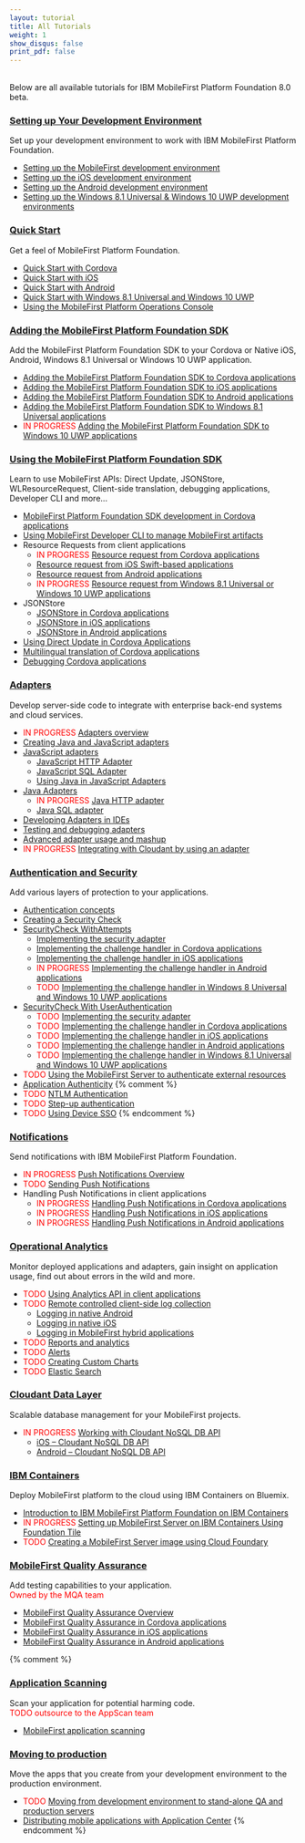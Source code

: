 ```yaml
---
layout: tutorial
title: All Tutorials
weight: 1
show_disqus: false
print_pdf: false
---
```

<br>
Below are all available tutorials for IBM MobileFirst Platform Foundation 8.0 beta.

### [Setting up Your Development Environment](../setting-up-your-development-environment/)
Set up your development environment to work with IBM MobileFirst Platform Foundation.

* [Setting up the MobileFirst development environment](../setting-up-your-development-environment/mobilefirst-development-environment/)
* [Setting up the iOS development environment](../setting-up-your-development-environment/ios-development-environment/)
* [Setting up the Android development environment](../setting-up-your-development-environment/android-development-environment/)
* [Setting up the Windows 8.1 Universal & Windows 10 UWP development environments](../setting-up-your-development-environment/windows-8-10-development-environment/)

### [Quick Start](../quick-start)
Get a feel of MobileFirst Platform Foundation.

* [Quick Start with Cordova](../quick-start/cordova/)
* [Quick Start with iOS](../quick-start/ios/)
* [Quick Start with Android](../quick-start/android/)
* [Quick Start with Windows 8.1 Universal and Windows 10 UWP](../quick-start/windows-8-10/)
* [Using the MobileFirst Platform Operations Console](../quick-start/console/)

### [Adding the MobileFirst Platform Foundation SDK](../adding-the-mfpf-sdk/)
Add the MobileFirst Platform Foundation SDK to your Cordova or Native iOS, Android, Windows 8.1 Universal or Windows 10 UWP application.

* [Adding the MobileFirst Platform Foundation SDK to Cordova applications](../adding-the-mfpf-sdk/cordova/)
* [Adding the MobileFirst Platform Foundation SDK to iOS applications](../adding-the-mfpf-sdk/ios/)
* [Adding the MobileFirst Platform Foundation SDK to Android applications](../adding-the-mfpf-sdk/android/)
* [Adding the MobileFirst Platform Foundation SDK to Windows 8.1 Universal applications](../adding-the-mfpf-sdk/windows-8/)
* <span style="color:red">IN PROGRESS </span>[Adding the MobileFirst Platform Foundation SDK to Windows 10 UWP applications](../adding-the-mfpf-sdk/windows-10/)

### [Using the MobileFirst Platform Foundation SDK](../using-the-mfpf-sdk/)
Learn to use MobileFirst APIs: Direct Update, JSONStore, WLResourceRequest, Client-side translation, debugging applications, Developer CLI and more...

* [MobileFirst Platform Foundation SDK development in Cordova applications](../using-the-mfpf-sdk/mfpf-development-in-cordova-applications/)
* [Using MobileFirst Developer CLI to manage MobileFirst artifacts](../using-the-mfpf-sdk/using-mobilefirst-developer-cli-to-manage-mobilefirst-artifacts/)
* Resource Requests from client applications
    * <span style="color:red">IN PROGRESS</span> [Resource request from Cordova applications](../using-the-mfpf-sdk/resource-request-from-cordova-applications/)
    * [Resource request from iOS Swift-based applications](../using-the-mfpf-sdk/resource-request-from-native-ios-swift-applications/)
    * [Resource request from Android applications](../using-the-mfpf-sdk/resource-request-from-native-android-applications/)
    * <span style="color:red">IN PROGRESS</span> [Resource request from Windows 8.1 Universal or Windows 10 UWP applications](../using-the-mfpf-sdk/resource-request-from-native-windows-8-10-applications/)
* JSONStore
    * [JSONStore in Cordova applications](../using-the-mfpf-sdk/jsonstore-cordova/)
	* [JSONStore in iOS applications](../using-the-mfpf-sdk/jsonstore-ios/)
	* [JSONStore in Android applications](../using-the-mfpf-sdk/jsonstore-android/)
* [Using Direct Update in Cordova Applications](../using-the-mfpf-sdk/direct-update/)
* [Multilingual translation of Cordova applications](../using-the-mfpf-sdk/translation/)
* [Debugging Cordova applications](../using-the-mfpf-sdk/debugging-applications/)

### [Adapters](../adapters/)
Develop server-side code to integrate with enterprise back-end systems and cloud services.  

* <span style="color:red">IN PROGRESS</span> [Adapters overview](../adapters/adapters-overview/)
* [Creating Java and JavaScript adapters](../adapters/creating-adapters/)
* [JavaScript adapters](../adapters/javascript-adapters/)
    * [JavaScript HTTP Adapter](../adapters/javascript-adapters/js-http-adapter/)
    * [JavaScript SQL Adapter](../adapters/javascript-adapters/js-sql-adapter/)
    * [Using Java in JavaScript Adapters](../adapters/javascript-adapters/using-java-in-javascript-adapters/)
* [Java Adapters](../adapters/java-adapters/)
    * <span style="color:red">IN PROGRESS </span>[Java HTTP adapter](../adapters/java-adapters/java-http-adapter/)
    * [Java SQL adapter](../adapters/java-adapters/java-sql-adapter/)
* [Developing Adapters in IDEs](../adapters/developing-adapters/)
* [Testing and debugging adapters](../adapters/testing-and-debugging-adapters/)
* [Advanced adapter usage and mashup](../adapters/advanced-adapter-usage-mashup/)
* <span style="color:red">IN PROGRESS</span> [Integrating with Cloudant by using an adapter](../adapters/cloudant/)

### [Authentication and Security](../authentication-and-security/)
Add various layers of protection to your applications.

* [Authentication concepts](../authentication-and-security/authentication-concepts/)
* [Creating a Security Check](../authentication-and-security/creating-a-security-check/)
* [SecurityCheck WithAttempts](../authentication-and-security/security-check-with-attempts/)
    * [Implementing the security adapter](../authentication-and-security/security-check-with-attempts/adapter/)
    * [Implementing the challenge handler in Cordova applications](../authentication-and-security/security-check-with-attempts/cordova/)
    * [Implementing the challenge handler in iOS applications](../authentication-and-security/security-check-with-attempts/ios/)
    * <span style="color:red">IN PROGRESS </span>[Implementing the challenge handler in Android applications](../authentication-and-security/security-check-with-attempts/android/)
    * <span style="color:red">TODO </span>[Implementing the challenge handler in Windows 8 Universal and Windows 10 UWP applications](../authentication-and-security/security-check-with-attempts/windows-8-10/)
* [SecurityCheck With UserAuthentication](../authentication-and-security/security-check-with-user-authentication/)
    * <span style="color:red">TODO </span>[Implementing the security adapter](../authentication-and-security/security-check-with-user-authentication/adapter/)
    * <span style="color:red">TODO </span>[Implementing the challenge handler in Cordova applications](../authentication-and-security/security-check-with-user-authentication/cordova/)
    * <span style="color:red">TODO </span>[Implementing the challenge handler in iOS applications](../authentication-and-security/security-check-with-user-authentication/ios/)
    * <span style="color:red">TODO </span>[Implementing the challenge handler in Android applications](../authentication-and-security/security-check-with-user-authentication/android/)
    * <span style="color:red">TODO </span>[Implementing the challenge handler in Windows 8.1 Universal and Windows 10 UWP applications](../authentication-and-security/security-check-with-user-authentication/windows-8-10/)
* <span style="color:red">TODO </span>[Using the MobileFirst Server to authenticate external resources](../authentication-and-security/using-mobilefirst-server-authenticate-external-resources/)
* [Application Authenticity](../authentication-and-security/application-authenticity/)
{% comment %}
* <span style="color:red">TODO </span>[NTLM Authentication](../authentication-and-security/ntlm-authentication/)
* <span style="color:red">TODO </span>[Step-up authentication](../authentication-and-security/step-up-authentication/)
* <span style="color:red">TODO </span>[Using Device SSO](../authentication-and-security/using-device-sso/)
{% endcomment %}


### [Notifications](../notifications/)
Send notifications with IBM MobileFirst Platform Foundation.  

* <span style="color:red">IN PROGRESS </span>[Push Notifications Overview](../notifications/push-notifications-overview/)
* <span style="color:red">TODO </span>[Sending Push Notifications](../notifications/sending-push-notifications/)
* Handling Push Notifications in client applications
    * <span style="color:red">IN PROGRESS </span>[Handling Push Notifications in Cordova applications](../notifications/handling-push-notifications-in-cordova/)
    * <span style="color:red">IN PROGRESS </span>[Handling Push Notifications in iOS applications](../notifications/handling-push-notifications-in-ios/)
    * <span style="color:red">IN PROGRESS </span>[Handling Push Notifications in Android applications](../notifications/handling-push-notifications-in-android/)  
  
### [Operational Analytics](../analytics/)
Monitor deployed applications and adapters, gain insight on application usage, find out about errors in the wild and more.  

* <span style="color:red">TODO </span>[Using Analytics API in client applications](../analytics/using-analytics-api-in-client-applications/)
* <span style="color:red">TODO </span>[Remote controlled client-side log collection](../analytics/remote-controlled-client-side-log-collection/)
    * [Logging in native Android](../analytics/remote-controlled-client-side-log-collection/logging-in-native-android/)
    * [Logging in native iOS](../analytics/remote-controlled-client-side-log-collection/logging-in-native-ios/)
    * [Logging in MobileFirst hybrid applications](../analytics/remote-controlled-client-side-log-collection/logging-in-cordova-applications/)
* <span style="color:red">TODO </span>[Reports and analytics](../analytics/reports-analytics/)
* <span style="color:red">TODO </span>[Alerts](../analytics/alerts/)
* <span style="color:red">TODO </span>[Creating Custom Charts](../analytics/custom-charts/)
* <span style="color:red">TODO </span>[Elastic Search](../analytics/elasticsearch/)

### [Cloudant Data Layer](../../../cloudant/)
Scalable database management for your MobileFirst projects.  

* <span style="color:red">IN PROGRESS </span>[Working with Cloudant NoSQL DB API](../using-the-mfpf-sdk/working-with-cloudant-nosql-db-api/)
    * [iOS – Cloudant NoSQL DB API](../using-the-mfpf-sdk/working-with-cloudant-nosql-db-api/ios/)
	* [Android – Cloudant NoSQL DB API](../using-the-mfpf-sdk/working-with-cloudant-nosql-db-api/android/)

### [IBM Containers](../ibm-containers/)
Deploy MobileFirst platform to the cloud using IBM Containers on Bluemix.  

* [Introduction to IBM MobileFirst Platform Foundation on IBM Containers](../ibm-containers/)
* <span style="color:red">IN PROGRESS </span>[Setting up MobileFirst Server on IBM Containers Using Foundation Tile](../ibm-containers/using-foundation-tile/)
* <span style="color:red">TODO </span>[Creating a MobileFirst Server image using Cloud Foundary](../ibm-containers/creating-an-image/)

### [MobileFirst Quality Assurance]({{site.baseurl}}/tutorials/en/quality-assurance/8.0/overview)
Add testing capabilities to your application.  
<span style="color:red">Owned by the MQA team</span>

* [MobileFirst Quality Assurance Overview]({{site.baseurl}}/tutorials/en/quality-assurance/8.0/overview/)
* [MobileFirst Quality Assurance in Cordova applications]({{site.baseurl}}/tutorials/en/quality-assurance/8.0/cordova/)
* [MobileFirst Quality Assurance in iOS applications]({{site.baseurl}}/tutorials/en/quality-assurance/8.0/ios/)
* [MobileFirst Quality Assurance in Android applications]({{site.baseurl}}/tutorials/en/quality-assurance/8.0/android/)

{% comment %}
### [Application Scanning]({{site.baseurl}}/tutorials/en/application-scanning)
Scan your application for potential harming code.  
<span style="color:red">TODO outsource to the AppScan team</span>  

* [MobileFirst application scanning]({{site.baseurl}}/tutorials/en/application-scanning/)

### [Moving to production](../moving-to-production/)
Move the apps that you create from your development environment to the production environment.  

* <span style="color:red">TODO </span>[Moving from development environment to stand-alone QA and production servers](../moving-to-production/moving-development-environment-stand-alone-qa-production-servers/)
* [Distributing mobile applications with Application Center](../moving-to-production/app-center/)
{% endcomment %}
